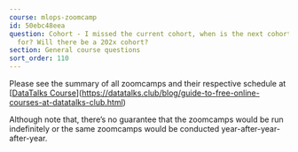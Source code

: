 ```yaml
---
course: mlops-zoomcamp
id: 50ebc48eea
question: Cohort - I missed the current cohort, when is the next cohort scheduled
  for? Will there be a 202x cohort?
section: General course questions
sort_order: 110
---
```


Please see the summary of all zoomcamps and their respective schedule at [[DataTalks Course](https://datatalks.club/blog/guide-to-free-online-courses-at-datatalks-club.html)](https://datatalks.club/blog/guide-to-free-online-courses-at-datatalks-club.html)

Although note that, there’s no guarantee that the zoomcamps would be run indefinitely or the same zoomcamps would be conducted year-after-year-after-year.


